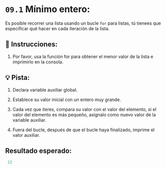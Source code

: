 # `09.1` Mínimo entero:

Es posible recorrer una lista usando un bucle `for` para listas,
tú tienees que especificar qué hacer en cada iteración de la lista.

## 📝 Instrucciones:

1. Por favor, usa la función for para obtener el menor valor
de la lista e imprimirlo en la consola.

## 💡 Pista:

1. Declara variable auxiliar global.

2. Establece su valor inicial con un entero muy grande.

3. Cada vez que iteres, compara su valor con el valor del elemento, si el valor del elemento es más pequeño, asígnalo como nuevo valor de la variable auxiliar.

4. Fuera del bucle, después de que el bucle haya finalizado, imprime el valor auxiliar.

## Resultado esperado:

```py
 23
```